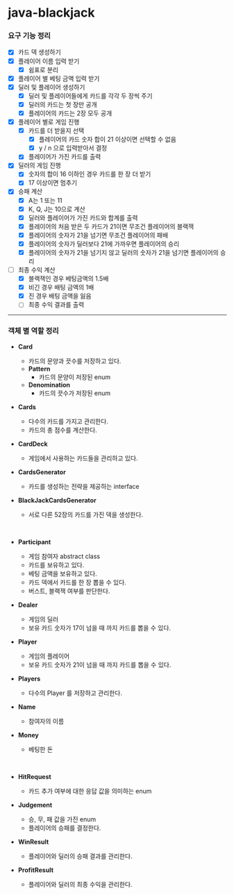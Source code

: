 # java-blackjack

### 요구 기능 정리

- [x] 카드 덱 생성하기
- [x] 플레이어 이름 입력 받기
    - [x] 쉼표로 분리
- [x] 플레이어 별 베팅 금액 입력 받기
- [x] 딜러 및 플레이어 생성하기
    - [x] 딜러 및 플레이어들에게 카드를 각각 두 장씩 주기
    - [x] 딜러의 카드는 첫 장만 공개
    - [x] 플레이어의 카드는 2장 모두 공개
- [x] 플레이어 별로 게임 진행
    - [x] 카드를 더 받을지 선택
        - [x] 플레이어의 카드 숫자 합이 21 이상이면 선택할 수 없음
        - [x] y / n 으로 입력받아서 결정
    - [x] 플레이어가 가진 카드를 출력
- [x] 딜러의 게임 진행
    - [x] 숫자의 합이 16 이하인 경우 카드를 한 장 더 받기
    - [x] 17 이상이면 멈추기
- [x] 승패 계산
    - [x] A는 1 또는 11
    - [x] K, Q, J는 10으로 계산
    - [x] 딜러와 플레이어가 가진 카드와 합계를 출력
    - [x] 플레이어의 처음 받은 두 카드가 21이면 무조건 플레이어의 블랙잭
    - [x] 플레이어의 숫자가 21을 넘기면 무조건 플레이어의 패배
    - [x] 플레이어의 숫자가 딜러보다 21에 가까우면 플레이어의 승리
    - [x] 플레이어의 숫자가 21을 넘기지 않고 딜러의 숫자가 21을 넘기면 플레이어의 승리
- [ ] 최종 수익 계산
    - [x] 블랙잭인 경우 베팅금액의 1.5배
    - [x] 비긴 경우 배팅 금액의 1배
    - [x] 진 경우 배팅 금액을 잃음
    - [ ] 최종 수익 결과를 출력

---

### 객체 별 역할 정리

- **Card**
    - 카드의 문양과 끗수를 저장하고 있다.
    - **Pattern**
        - 카드의 문양이 저장된 enum
    - **Denomination**
        - 카드의 끗수가 저장된 enum

- **Cards**
    - 다수의 카드를 가지고 관리한다.
    - 카드의 총 점수를 계산한다.

- **CardDeck**
    - 게임에서 사용하는 카드들을 관리하고 있다.

- **CardsGenerator**
    - 카드를 생성하는 전략을 제공하는 interface

- **BlackJackCardsGenerator**
    - 서로 다른 52장의 카드를 가진 덱을 생성한다.

<br>

- **Participant**
    - 게임 참여자 abstract class
    - 카드를 보유하고 있다.
    - 베팅 금액을 보유하고 있다.
    - 카드 덱에서 카드를 한 장 뽑을 수 있다.
    - 버스트, 블랙잭 여부를 판단한다.

- **Dealer**
    - 게임의 딜러
    - 보유 카드 숫자가 17이 넘을 때 까지 카드를 뽑을 수 있다.

- **Player**
    - 게임의 플레이어
    - 보유 카드 숫자가 21이 넘을 때 까지 카드를 뽑을 수 있다.

- **Players**
    - 다수의 Player 를 저장하고 관리한다.

- **Name**
    - 참여자의 이름

- **Money**
    - 베팅한 돈

<br>

- **HitRequest**
    - 카드 추가 여부에 대한 응답 값을 의미하는 enum

- **Judgement**
    - 승, 무, 패 값을 가진 enum
    - 플레이어의 승패를 결정한다.

- **WinResult**
    - 플레이어와 딜러의 승패 결과를 관리한다.

- **ProfitResult**
    - 플레이어와 딜러의 최종 수익을 관리한다.
